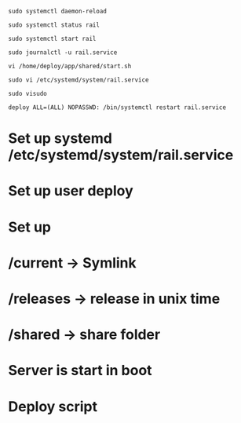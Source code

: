 `sudo systemctl daemon-reload`

`sudo systemctl status rail`

`sudo systemctl start rail`

`sudo journalctl -u rail.service`

`vi /home/deploy/app/shared/start.sh`

`sudo vi /etc/systemd/system/rail.service`

`sudo visudo`

`deploy ALL=(ALL) NOPASSWD: /bin/systemctl restart rail.service`

# Set up systemd /etc/systemd/system/rail.service
# Set up user deploy
# Set up
# /current -> Symlink
# /releases -> release in unix time
# /shared  -> share folder


# Server is start in boot
# Deploy script
